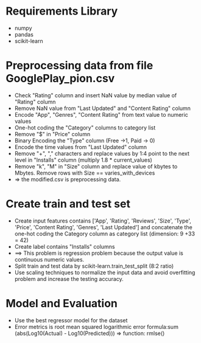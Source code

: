 # Requirements Library
- numpy
- pandas
- scikit-learn

# Preprocessing data from file GooglePlay_pion.csv
- Check "Rating" column and insert NaN value by median value of "Rating" column
- Remove NaN value from "Last Updated" and "Content Rating" column
- Encode "App", "Genres", "Content Rating" from text value to numeric values
- One-hot coding the "Category" columns to category list
- Remove "$" in "Price" column
- Binary Encoding the "Type" column (Free ->1, Paid -> 0)
- Encode the time values from "Last Updated" column
- Remove "+", "," characters and replace values by 1:4 point to the next level in "Installs" column (multiply 1.8 * current_values)
- Remove "k", "M" in "Size" column and replace value of kbytes to Mbytes. Remove rows with Size == varies_with_devices
- => the modified.csv is preprocessing data.
# Create train and test set
- Create input features contains ['App', 'Rating', 'Reviews', 'Size', 'Type', 'Price', 'Content Rating', 'Genres', 'Last Updated'] and concatenate the one-hot coding the Category column as category list (dimension: 9 +33 = 42)
- Create label contains "Installs" columns
- ==> This problem is regression problem because the output value is continuous numeric values.
- Split train and test data by scikit-learn.train_test_split (8:2 ratio)
- Use scaling techniques to normalize the input data and avoid overfitting problem and increase the testing accuracy.
# Model and Evaluation
- Use the best regressor model for the dataset
- Error metrics is root mean squared logarithmic error  formula:sum (abs(Log10(Actual) - Log10(Predicted))) => function: rmlse()
